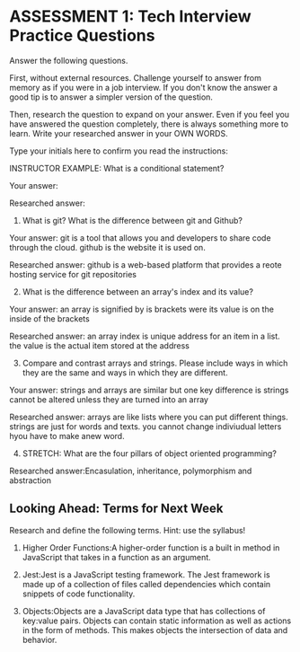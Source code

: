 # ASSESSMENT 1: Tech Interview Practice Questions

Answer the following questions.

First, without external resources. Challenge yourself to answer from memory as if you were in a job interview. If you don't know the answer a good tip is to answer a simpler version of the question.

Then, research the question to expand on your answer. Even if you feel you have answered the question completely, there is always something more to learn. Write your researched answer in your OWN WORDS.

Type your initials here to confirm you read the instructions:

INSTRUCTOR EXAMPLE: What is a conditional statement?

Your answer:

Researched answer:

1. What is git? What is the difference between git and Github?

Your answer: git is a tool that allows you and developers to share code through the cloud. github is the website it is used on.

Researched answer: github is a web-based platform that provides a reote hosting service for git repositories


2. What is the difference between an array's index and its value?

Your answer: an array is signified by is brackets were its value is on the inside of the brackets

Researched answer: an array index is unique address for an item in a list. the value is the actual item stored at the address

3. Compare and contrast arrays and strings. Please include ways in which they are the same and ways in which they are different.

Your answer: strings and arrays are similar but one key difference is strings cannot be altered unless they are turned into an array

Researched answer: arrays are like lists where you can put different things. strings are just for words and texts. you cannot change indiviudual letters hyou have to make anew word.

4. STRETCH: What are the four pillars of object oriented programming?

Researched answer:Encasulation, inheritance, polymorphism and abstraction

## Looking Ahead: Terms for Next Week

Research and define the following terms. Hint: use the syllabus!

1. Higher Order Functions:A higher-order function is a built in method in JavaScript that takes in a function as an argument.

2. Jest:Jest is a JavaScript testing framework. The Jest framework is made up of a collection of files called dependencies which contain snippets of code functionality.

3. Objects:Objects are a JavaScript data type that has collections of key:value pairs. Objects can contain static information as well as actions in the form of methods. This makes objects the intersection of data and behavior.
